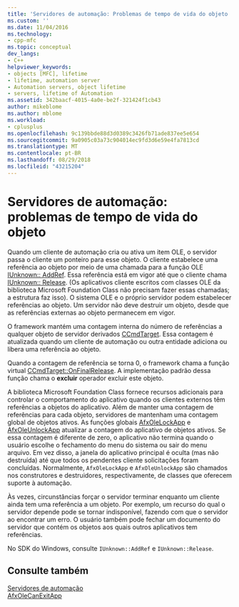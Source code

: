 ```yaml
---
title: 'Servidores de automação: Problemas de tempo de vida do objeto | Microsoft Docs'
ms.custom: ''
ms.date: 11/04/2016
ms.technology:
- cpp-mfc
ms.topic: conceptual
dev_langs:
- C++
helpviewer_keywords:
- objects [MFC], lifetime
- lifetime, automation server
- Automation servers, object lifetime
- servers, lifetime of Automation
ms.assetid: 342baacf-4015-4a0e-be2f-321424f1cb43
author: mikeblome
ms.author: mblome
ms.workload:
- cplusplus
ms.openlocfilehash: 9c139bbde88d3d0389c3426fb71ade837ee5e654
ms.sourcegitcommit: 9a0905c03a73c904014ec9fd3d6e59e4fa7813cd
ms.translationtype: MT
ms.contentlocale: pt-BR
ms.lasthandoff: 08/29/2018
ms.locfileid: "43215204"
---
```

# <a name="automation-servers-object-lifetime-issues"></a>Servidores de automação: problemas de tempo de vida do objeto
Quando um cliente de automação cria ou ativa um item OLE, o servidor passa o cliente um ponteiro para esse objeto. O cliente estabelece uma referência ao objeto por meio de uma chamada para a função OLE [IUnknown:: AddRef](/windows/desktop/api/unknwn/nf-unknwn-iunknown-addref). Essa referência está em vigor até que o cliente chama [IUnknown:: Release](/windows/desktop/api/unknwn/nf-unknwn-iunknown-release). (Os aplicativos cliente escritos com classes OLE da biblioteca Microsoft Foundation Class não precisam fazer essas chamadas; a estrutura faz isso). O sistema OLE e o próprio servidor podem estabelecer referências ao objeto. Um servidor não deve destruir um objeto, desde que as referências externas ao objeto permanecem em vigor.  
  
 O framework mantém uma contagem interna do número de referências a qualquer objeto de servidor derivados [CCmdTarget](../mfc/reference/ccmdtarget-class.md). Essa contagem é atualizada quando um cliente de automação ou outra entidade adiciona ou libera uma referência ao objeto.  
  
 Quando a contagem de referência se torna 0, o framework chama a função virtual [CCmdTarget::OnFinalRelease](../mfc/reference/ccmdtarget-class.md#onfinalrelease). A implementação padrão dessa função chama o **excluir** operador excluir este objeto.  
  
 A biblioteca Microsoft Foundation Class fornece recursos adicionais para controlar o comportamento do aplicativo quando os clientes externos têm referências a objetos do aplicativo. Além de manter uma contagem de referências para cada objeto, servidores de mantenham uma contagem global de objetos ativos. As funções globais [AfxOleLockApp](../mfc/reference/application-control.md#afxolelockapp) e [AfxOleUnlockApp](../mfc/reference/application-control.md#afxoleunlockapp) atualizar a contagem do aplicativo de objetos ativos. Se essa contagem é diferente de zero, o aplicativo não termina quando o usuário escolhe o fechamento do menu do sistema ou sair do menu arquivo. Em vez disso, a janela do aplicativo principal é oculta (mas não destruída) até que todos os pendentes cliente solicitações foram concluídas. Normalmente, `AfxOleLockApp` e `AfxOleUnlockApp` são chamados nos construtores e destruidores, respectivamente, de classes que oferecem suporte à automação.  
  
 Às vezes, circunstâncias forçar o servidor terminar enquanto um cliente ainda tem uma referência a um objeto. Por exemplo, um recurso do qual o servidor depende pode se tornar indisponível, fazendo com que o servidor ao encontrar um erro. O usuário também pode fechar um documento do servidor que contém os objetos aos quais outros aplicativos tem referências.  
  
 No SDK do Windows, consulte `IUnknown::AddRef` e `IUnknown::Release`.  
  
## <a name="see-also"></a>Consulte também  
 [Servidores de automação](../mfc/automation-servers.md)   
 [AfxOleCanExitApp](../mfc/reference/application-control.md#afxolecanexitapp)

